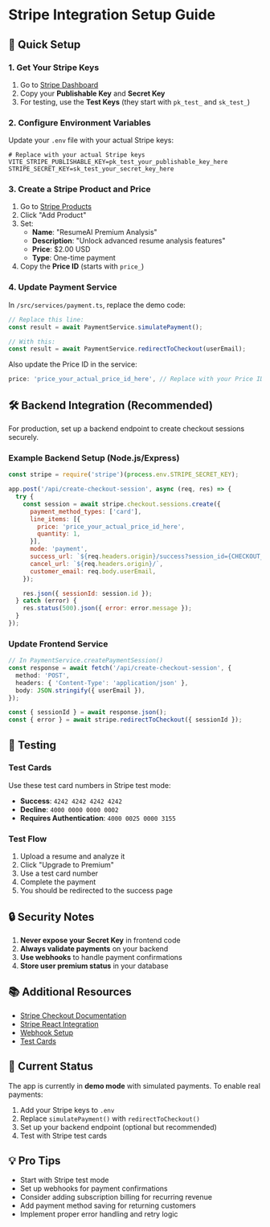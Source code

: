 # Stripe Integration Setup Guide

## 🚀 Quick Setup

### 1. Get Your Stripe Keys
1. Go to [Stripe Dashboard](https://dashboard.stripe.com/apikeys)
2. Copy your **Publishable Key** and **Secret Key**
3. For testing, use the **Test Keys** (they start with `pk_test_` and `sk_test_`)

### 2. Configure Environment Variables
Update your `.env` file with your actual Stripe keys:

```env
# Replace with your actual Stripe keys
VITE_STRIPE_PUBLISHABLE_KEY=pk_test_your_publishable_key_here
STRIPE_SECRET_KEY=sk_test_your_secret_key_here
```

### 3. Create a Stripe Product and Price
1. Go to [Stripe Products](https://dashboard.stripe.com/products)
2. Click "Add Product"
3. Set:
   - **Name**: "ResumeAI Premium Analysis"
   - **Description**: "Unlock advanced resume analysis features"
   - **Price**: $2.00 USD
   - **Type**: One-time payment
4. Copy the **Price ID** (starts with `price_`)

### 4. Update Payment Service
In `/src/services/payment.ts`, replace the demo code:

```typescript
// Replace this line:
const result = await PaymentService.simulatePayment();

// With this:
const result = await PaymentService.redirectToCheckout(userEmail);
```

Also update the Price ID in the service:

```typescript
price: 'price_your_actual_price_id_here', // Replace with your Price ID
```

## 🛠️ Backend Integration (Recommended)

For production, set up a backend endpoint to create checkout sessions securely.

### Example Backend Setup (Node.js/Express)

```javascript
const stripe = require('stripe')(process.env.STRIPE_SECRET_KEY);

app.post('/api/create-checkout-session', async (req, res) => {
  try {
    const session = await stripe.checkout.sessions.create({
      payment_method_types: ['card'],
      line_items: [{
        price: 'price_your_actual_price_id_here',
        quantity: 1,
      }],
      mode: 'payment',
      success_url: `${req.headers.origin}/success?session_id={CHECKOUT_SESSION_ID}`,
      cancel_url: `${req.headers.origin}/`,
      customer_email: req.body.userEmail,
    });

    res.json({ sessionId: session.id });
  } catch (error) {
    res.status(500).json({ error: error.message });
  }
});
```

### Update Frontend Service

```typescript
// In PaymentService.createPaymentSession()
const response = await fetch('/api/create-checkout-session', {
  method: 'POST',
  headers: { 'Content-Type': 'application/json' },
  body: JSON.stringify({ userEmail }),
});

const { sessionId } = await response.json();
const { error } = await stripe.redirectToCheckout({ sessionId });
```

## 🧪 Testing

### Test Cards
Use these test card numbers in Stripe test mode:
- **Success**: `4242 4242 4242 4242`
- **Decline**: `4000 0000 0000 0002`
- **Requires Authentication**: `4000 0025 0000 3155`

### Test Flow
1. Upload a resume and analyze it
2. Click "Upgrade to Premium" 
3. Use a test card number
4. Complete the payment
5. You should be redirected to the success page

## 🔒 Security Notes

1. **Never expose your Secret Key** in frontend code
2. **Always validate payments** on your backend
3. **Use webhooks** to handle payment confirmations
4. **Store user premium status** in your database

## 📚 Additional Resources

- [Stripe Checkout Documentation](https://stripe.com/docs/checkout)
- [Stripe React Integration](https://stripe.com/docs/stripe-js/react)
- [Webhook Setup](https://stripe.com/docs/webhooks)
- [Test Cards](https://stripe.com/docs/testing#cards)

## 🚨 Current Status

The app is currently in **demo mode** with simulated payments. To enable real payments:

1. Add your Stripe keys to `.env`
2. Replace `simulatePayment()` with `redirectToCheckout()`
3. Set up your backend endpoint (optional but recommended)
4. Test with Stripe test cards

## 💡 Pro Tips

- Start with Stripe test mode
- Set up webhooks for payment confirmations
- Consider adding subscription billing for recurring revenue
- Add payment method saving for returning customers
- Implement proper error handling and retry logic